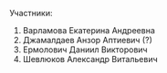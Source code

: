 Участники:
1) Варламова Екатерина Андреевна
2) Джамалдаев Анзор Аптиевич (?)
3) Ермолович Даниил Викторович
4) Шевлюков Александр Витальевич
